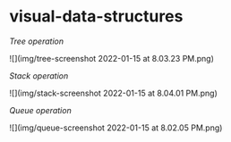 # visual-data-structures

_Tree operation_

![](img/tree-screenshot 2022-01-15 at 8.03.23 PM.png)

_Stack operation_

![](img/stack-screenshot 2022-01-15 at 8.04.01 PM.png)

_Queue operation_

![](img/queue-screenshot 2022-01-15 at 8.02.05 PM.png)